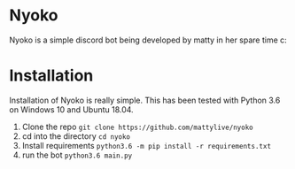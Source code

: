 # Nyoko

Nyoko is a simple discord bot being developed by matty in her spare time c:

# Installation

Installation of Nyoko is really simple. This has been tested with Python 3.6 on Windows 10 and Ubuntu 18.04.

1. Clone the repo 
`git clone https://github.com/mattylive/nyoko`
2. cd into the directory
`cd nyoko`
3. Install requirements
`python3.6 -m pip install -r requirements.txt`
4. run the bot
`python3.6 main.py`
